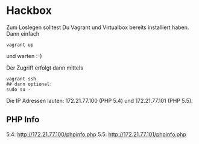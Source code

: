 Hackbox
=======

Zum Loslegen solltest Du Vagrant und Virtualbox bereits installiert haben.
Dann einfach

    vagrant up

und warten :-)

Der Zugriff erfolgt dann mittels

    vagrant ssh
    ## dann optional:
    sudo su -

Die IP Adressen lauten: 172.21.77.100 (PHP 5.4) und 172.21.77.101 (PHP 5.5).

PHP Info
--------

5.4: http://172.21.77.100/phpinfo.php
5.5: http://172.21.77.101/phpinfo.php

